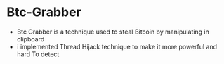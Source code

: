 # Btc-Grabber
 * Btc Grabber is a technique used to steal Bitcoin by manipulating in clipboard 
 * i implemented Thread Hijack technique to make it more powerful and hard To detect
